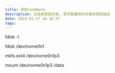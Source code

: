 ```yaml
---
title: 添加readmore
description: 点击阅读前文前, 首页能看到的文章的简短描述
date: 2022-01-27 16:18:37
tags:
---
```

fdisk -l

fdisk /dev/nvme0n1

mkfs.ext4 /dev/nvme0n1p3

mount /dev/nvme0n1p3 /data